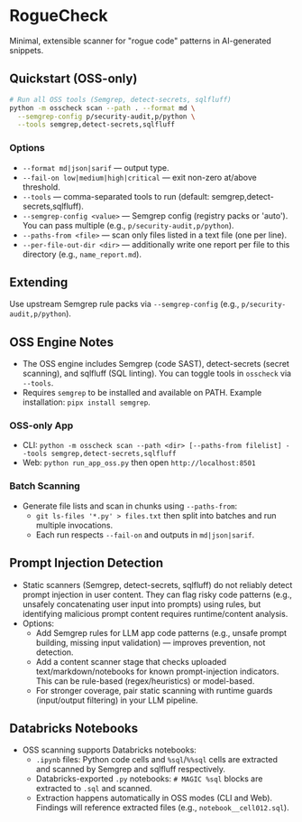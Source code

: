 # RogueCheck

Minimal, extensible scanner for "rogue code" patterns in AI-generated snippets.

## Quickstart (OSS-only)
```bash
# Run all OSS tools (Semgrep, detect-secrets, sqlfluff)
python -m osscheck scan --path . --format md \
  --semgrep-config p/security-audit,p/python \
  --tools semgrep,detect-secrets,sqlfluff
```

### Options

* `--format md|json|sarif` — output type.
* `--fail-on low|medium|high|critical` — exit non-zero at/above threshold.
* `--tools` — comma-separated tools to run (default: semgrep,detect-secrets,sqlfluff).
* `--semgrep-config <value>` — Semgrep config (registry packs or 'auto'). You can pass multiple (e.g., `p/security-audit,p/python`).
* `--paths-from <file>` — scan only files listed in a text file (one per line).
* `--per-file-out-dir <dir>` — additionally write one report per file to this directory (e.g., `name_report.md`).

## Extending

Use upstream Semgrep rule packs via `--semgrep-config` (e.g., `p/security-audit,p/python`).

## OSS Engine Notes

- The OSS engine includes Semgrep (code SAST), detect-secrets (secret scanning), and sqlfluff (SQL linting). You can toggle tools in `osscheck` via `--tools`.
- Requires `semgrep` to be installed and available on PATH. Example installation: `pipx install semgrep`.

### OSS-only App

- CLI: `python -m osscheck scan --path <dir> [--paths-from filelist] --tools semgrep,detect-secrets,sqlfluff`
- Web: `python run_app_oss.py` then open `http://localhost:8501`

### Batch Scanning

- Generate file lists and scan in chunks using `--paths-from`:
  - `git ls-files '*.py' > files.txt` then split into batches and run multiple invocations.
  - Each run respects `--fail-on` and outputs in `md|json|sarif`.

## Prompt Injection Detection

- Static scanners (Semgrep, detect-secrets, sqlfluff) do not reliably detect prompt injection in user content. They can flag risky code patterns (e.g., unsafely concatenating user input into prompts) using rules, but identifying malicious prompt content requires runtime/content analysis.
- Options:
  - Add Semgrep rules for LLM app code patterns (e.g., unsafe prompt building, missing input validation) — improves prevention, not detection.
  - Add a content scanner stage that checks uploaded text/markdown/notebooks for known prompt-injection indicators. This can be rule-based (regex/heuristics) or model-based.
  - For stronger coverage, pair static scanning with runtime guards (input/output filtering) in your LLM pipeline.

## Databricks Notebooks

- OSS scanning supports Databricks notebooks:
  - `.ipynb` files: Python code cells and `%sql`/`%%sql` cells are extracted and scanned by Semgrep and sqlfluff respectively.
  - Databricks-exported `.py` notebooks: `# MAGIC %sql` blocks are extracted to `.sql` and scanned.
  - Extraction happens automatically in OSS modes (CLI and Web). Findings will reference extracted files (e.g., `notebook__cell012.sql`).
